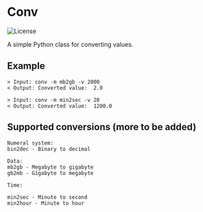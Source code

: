 # Conv
![License](http://img.shields.io/badge/license-MIT-brightgreen.svg?style=flat)

A simple Python class for converting values.

## Example
```
> Input: conv -m mb2gb -v 2000
< Output: Converted value:  2.0

> Input: conv -m min2sec -v 20
< Output: Converted value:  1200.0
```

## Supported conversions (more to be added)
```
Numeral system:
bin2dec - Binary to decimal

Data:
mb2gb - Megabyte to gigabyte
gb2mb - Gigabyte to megabyte

Time:

min2sec - Minute to second
min2hour - Minute to hour
```
